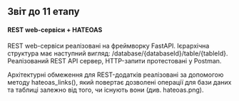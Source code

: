 ## Звіт до 11 етапу

#### REST web-сервіси + HATEOAS

REST web-сервіси реалізовані на фреймворку FastAPI. Ієрархічна структура має наступний вигляд: /database/{databaseId}/table/{tableId}. Реалізований REST API сервер, HTTP-запити протестовані у Postman.

Архітектурні обмеження для REST-додатків реалізовані за допомогою методу hateoas_links(), який повертає дозволені операції для бази даних та таблиці залежно від того, чи існують вони (див. hateoas.png). 

